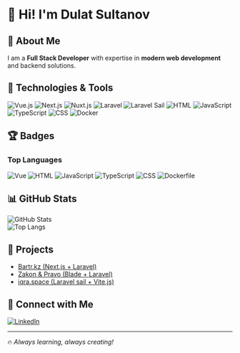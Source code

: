 # 👋 Hi! I'm Dulat Sultanov

## 🌟 About Me  
I am a **Full Stack Developer** with expertise in **modern web development** and backend solutions.  

## 🚀 Technologies & Tools  

![Vue.js](https://img.shields.io/badge/Vue.js-%234FC08D.svg?style=for-the-badge&logo=vue.js&logoColor=white)
![Next.js](https://img.shields.io/badge/Next.js-%23000000.svg?style=for-the-badge&logo=next.js&logoColor=white)
![Nuxt.js](https://img.shields.io/badge/Nuxt.js-%2300C58E.svg?style=for-the-badge&logo=nuxt.js&logoColor=white)
![Laravel](https://img.shields.io/badge/Laravel-%23FF2D20.svg?style=for-the-badge&logo=laravel&logoColor=white)
![Laravel Sail](https://img.shields.io/badge/Laravel_Sail-%232496ED.svg?style=for-the-badge&logo=docker&logoColor=white)
![HTML](https://img.shields.io/badge/HTML-%23E34F26.svg?style=for-the-badge&logo=html5&logoColor=white)
![JavaScript](https://img.shields.io/badge/JavaScript-%23F7DF1E.svg?style=for-the-badge&logo=javascript&logoColor=black)
![TypeScript](https://img.shields.io/badge/TypeScript-%233178C6.svg?style=for-the-badge&logo=typescript&logoColor=white)
![CSS](https://img.shields.io/badge/CSS-%231572B6.svg?style=for-the-badge&logo=css3&logoColor=white)
![Docker](https://img.shields.io/badge/Docker-%232496ED.svg?style=for-the-badge&logo=docker&logoColor=white)

## 🏆 Badges

### **Top Languages**
![Vue](https://img.shields.io/badge/Vue-33.7%25-%234FC08D?style=for-the-badge&logo=vue.js&logoColor=white)
![HTML](https://img.shields.io/badge/HTML-22.83%25-%23E34F26?style=for-the-badge&logo=html5&logoColor=white)
![JavaScript](https://img.shields.io/badge/JavaScript-16.09%25-%23F7DF1E?style=for-the-badge&logo=javascript&logoColor=black)
![TypeScript](https://img.shields.io/badge/TypeScript-16.05%25-%233178C6?style=for-the-badge&logo=typescript&logoColor=white)
![CSS](https://img.shields.io/badge/CSS-9.91%25-%231572B6?style=for-the-badge&logo=css3&logoColor=white)
![Dockerfile](https://img.shields.io/badge/Dockerfile-1.42%25-%232496ED?style=for-the-badge&logo=docker&logoColor=white)

## 📊 GitHub Stats  

![GitHub Stats](https://github-readme-stats.vercel.app/api?username=YOUR_GITHUB_USERNAME&show_icons=true&theme=dark)  
![Top Langs](https://github-readme-stats.vercel.app/api/top-langs/?username=YOUR_GITHUB_USERNAME&layout=compact&theme=dark)  

## 📌 Projects  

- [Bartr.kz (Next.js + Laravel)](#)
- [Zakon & Pravo (Blade + Laravel)](#)
- [iqra.space (Laravel sail + Vite.js)](#)

## 📱 Connect with Me  

[![LinkedIn](https://img.shields.io/badge/LinkedIn-%230077B5.svg?style=for-the-badge&logo=linkedin&logoColor=white)](https://www.linkedin.com/in/YOUR_PROFILE)


---

🔥 _Always learning, always creating!_
